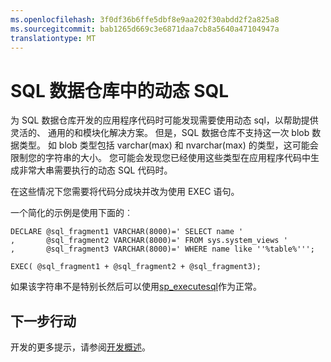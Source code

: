 ```yaml
---
ms.openlocfilehash: 3f0df36b6ffe5dbf8e9aa202f30abdd2f2a825a8
ms.sourcegitcommit: bab1265d669c3e6871daa7cb8a5640a47104947a
translationtype: MT
---
```

<properties
   pageTitle="SQL 数据仓库中的动态 SQL |Microsoft Azure"
   description="用于动态 SQL Azure SQL 数据仓库中开发的解决方案的提示。"
   services="sql-data-warehouse"
   documentationCenter="NA"
   authors="jrowlandjones"
   manager="barbkess"
   editor=""/>

<tags
   ms.service="sql-data-warehouse"
   ms.devlang="NA"
   ms.topic="article"
   ms.tgt_pltfrm="NA"
   ms.workload="data-services"
   ms.date="06/26/2015"
   ms.author="JRJ@BigBangData.co.uk;barbkess"/>

# SQL 数据仓库中的动态 SQL
为 SQL 数据仓库开发的应用程序代码时可能发现需要使用动态 sql，以帮助提供灵活的、 通用的和模块化解决方案。 但是，SQL 数据仓库不支持这一次 blob 数据类型。 如 blob 类型包括 varchar(max) 和 nvarchar(max) 的类型，这可能会限制您的字符串的大小。 您可能会发现您已经使用这些类型在应用程序代码中生成非常大串需要执行的动态 SQL 代码时。 

在这些情况下您需要将代码分成块并改为使用 EXEC 语句。 

一个简化的示例是使用下面的︰

```
DECLARE @sql_fragment1 VARCHAR(8000)=' SELECT name '
,       @sql_fragment2 VARCHAR(8000)=' FROM sys.system_views '
,       @sql_fragment3 VARCHAR(8000)=' WHERE name like ''%table%''';

EXEC( @sql_fragment1 + @sql_fragment2 + @sql_fragment3);
```

如果该字符串不是特别长然后可以使用[sp_executesql][]作为正常。


## 下一步行动
开发的更多提示，请参阅[开发概述][]。

<!--Image references-->

<!--Article references-->
[开发概述]: sql-data-warehouse-overview-develop.md

<!--MSDN references-->
[sp_executesql]: https://msdn.microsoft.com/en-us/library/ms188001.aspx

<!--Other Web references-->
